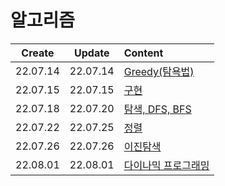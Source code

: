 # 알고리즘
|Create|Update|Content|
|:-:|:-:|:--|
|22.07.14|22.07.14|[Greedy(탐욕법)](./greedy.md)|
|22.07.15|22.07.15|[구현](./implementation.md)|
|22.07.18|22.07.20|[탐색, DFS, BFS](./search%2Cdfs%2Cbfs.md)|
|22.07.22|22.07.25|[정렬](./sort.md)|
|22.07.26|22.07.26|[이진탐색](./binarySearch.md)|
|22.08.01|22.08.01|[다이나믹 프로그래밍](./dp.md)|